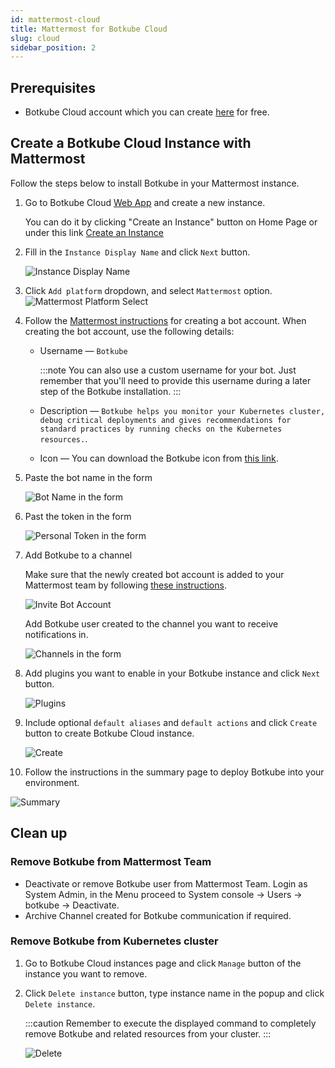 ```yaml
---
id: mattermost-cloud
title: Mattermost for Botkube Cloud
slug: cloud
sidebar_position: 2
---
```


## Prerequisites

- Botkube Cloud account which you can create [here](https://app.botkube.io) for free.

## Create a Botkube Cloud Instance with Mattermost

Follow the steps below to install Botkube in your Mattermost instance.

1. Go to Botkube Cloud [Web App](https://app.botkube.io/) and create a new instance.

   You can do it by clicking "Create an Instance" button on Home Page or under this link [Create an Instance](https://app.botkube.io/instances/add)

2. Fill in the `Instance Display Name` and click `Next` button.

   ![Instance Display Name](assets/mattermost_instance_display_name.png "Instance display name")

3. Click `Add platform` dropdown, and select `Mattermost` option.
   ![Mattermost Platform Select](assets/mm_platform_select.png "Select mattermost platform")

4. Follow the [Mattermost instructions](https://developers.mattermost.com/integrate/reference/bot-accounts/) for creating a bot account. When creating the bot account, use the following details:

   - Username — `Botkube`

     :::note
     You can also use a custom username for your bot. Just remember that you'll need to provide this username during a later step of the Botkube installation.
     :::

   - Description — `Botkube helps you monitor your Kubernetes cluster, debug critical deployments and gives recommendations for standard practices by running checks on the Kubernetes resources.`.

   - Icon — You can download the Botkube icon from [this link](https://github.com/kubeshop/botkube/blob/main/branding/logos/botkube-black-192x192.png).

5. Paste the bot name in the form

   ![Bot Name in the form](assets/mm_form_bot_name.png "Bot Name in the form")

6. Past the token in the form

   ![Personal Token in the form](assets/mm_personal_token_form.png "Personal Token in the form")

7. Add Botkube to a channel

   Make sure that the newly created bot account is added to your Mattermost team by following [these instructions](https://developers.mattermost.com/integrate/reference/bot-accounts/#bot-account-creation).

   ![Invite Bot Account](./assets/invite.png)

   Add Botkube user created to the channel you want to receive notifications in.

   ![Channels in the form](assets/mm_channels_form.png "Channels in the form")

8. Add plugins you want to enable in your Botkube instance and click `Next` button.

   ![Plugins](assets/mm_add_plugins.png "Plugins")

9. Include optional `default aliases` and `default actions` and click `Create` button to create Botkube Cloud instance.

   ![Create](assets/mm_create.png "Create")

10. Follow the instructions in the summary page to deploy Botkube into your environment.

![Summary](assets/mm_summary.png "Summary")

## Clean up

### Remove Botkube from Mattermost Team

- Deactivate or remove Botkube user from Mattermost Team. Login as System Admin, in the Menu proceed to System console -> Users -> botkube -> Deactivate.
- Archive Channel created for Botkube communication if required.

### Remove Botkube from Kubernetes cluster

1. Go to Botkube Cloud instances page and click `Manage` button of the instance you want to remove.

2. Click `Delete instance` button, type instance name in the popup and click `Delete instance`.

   :::caution
   Remember to execute the displayed command to completely remove Botkube and related resources from your cluster.
   :::

   ![Delete](assets/mm_instance_delete.png "Delete")

